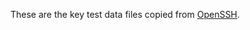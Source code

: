 These are the key test data files copied from [OpenSSH].

[OpenSSH]: https://github.com/PowerShell/openssh-portable/tree/latestw_all/regress/unittests/sshkey/testdata
